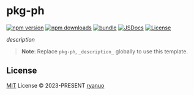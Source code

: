 # pkg-ph

[![npm version][npm-version-src]][npm-version-href]
[![npm downloads][npm-downloads-src]][npm-downloads-href]
[![bundle][bundle-src]][bundle-href]
[![JSDocs][jsdocs-src]][jsdocs-href]
[![License][license-src]][license-href]

_description_

> **Note**:
> Replace `pkg-ph`, `_description_` globally to use this template.

## License

[MIT](./LICENSE) License © 2023-PRESENT [ryanuo](https://github.com/ryanuo)

<!-- Badges -->

[npm-version-src]: https://img.shields.io/npm/v/pkg-ph?style=flat&colorA=080f12&colorB=1fa669
[npm-version-href]: https://npmjs.com/package/pkg-ph
[npm-downloads-src]: https://img.shields.io/npm/dm/pkg-ph?style=flat&colorA=080f12&colorB=1fa669
[npm-downloads-href]: https://npmjs.com/package/pkg-ph
[bundle-src]: https://img.shields.io/bundlephobia/minzip/pkg-ph?style=flat&colorA=080f12&colorB=1fa669&label=minzip
[bundle-href]: https://bundlephobia.com/result?p=pkg-ph
[license-src]: https://img.shields.io/github/license/ryanuo/pkg-ph.svg?style=flat&colorA=080f12&colorB=1fa669
[license-href]: https://github.com/ryanuo/pkg-ph/blob/main/LICENSE
[jsdocs-src]: https://img.shields.io/badge/jsdocs-reference-080f12?style=flat&colorA=080f12&colorB=1fa669
[jsdocs-href]: https://www.jsdocs.io/package/pkg-ph
